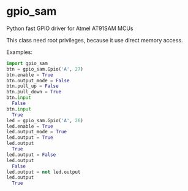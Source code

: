 # gpio_sam
Python fast GPIO driver for Atmel AT91SAM MCUs

This class need root privileges, because it use direct memory access.

Examples:
```python
import gpio_sam
btn = gpio_sam.Gpio('A', 27)
btn.enable = True
btn.output_mode = False
btn.pull_up = False
btn.pull_down = True
btn.input
  False
btn.input
  True
led = gpio_sam.Gpio('A', 26)
led.enable = True
led.output_mode = True
led.output = True
led.output
  True
led.output = False
led.output
  False
led.output = not led.output
led.output
  True
```
